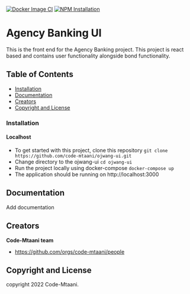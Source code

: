 
[![Docker Image CI](https://github.com/code-mtaani/ojwang-ui/actions/workflows/docker-image.yml/badge.svg)](https://github.com/code-mtaani/ojwang-ui/actions/workflows/docker-image.yml) [![NPM Installation](https://github.com/code-mtaani/ojwang-ui/actions/workflows/npm.yml/badge.svg)](https://github.com/code-mtaani/ojwang-ui/actions/workflows/npm.yml)



# Agency Banking  UI

This is the front end for the Agency Banking project. This project is react based and contains user functionality alongside bond functionality.

## Table of Contents

* [Installation](#installation)
* [Documentation](#documentation)
* [Creators](#creators)
* [Copyright and License](#copyright-and-license)



### Installation
#### Localhost
 - To get started with this project, clone this repository `git clone https://github.com/code-mtaani/ojwang-ui.git`
 - Change directory to the ojwang-ui `cd ojwang-ui`
 - Run the project locally using docker-compose `docker-compose up`
 - The application should be running on http://localhost:3000


## Documentation

Add documentation

## Creators

**Code-Mtaani team**
* https://github.com/orgs/code-mtaani/people

## Copyright and License

copyright 2022 Code-Mtaani.   
